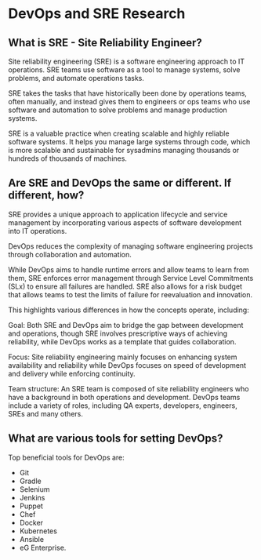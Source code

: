 # DevOps and SRE Research

## What is SRE - Site Reliability Engineer?
Site reliability engineering (SRE) is a software engineering approach to IT operations. SRE teams use software as a tool to manage systems, solve problems, and automate operations tasks.

SRE takes the tasks that have historically been done by operations teams, often manually, and instead gives them to engineers or ops teams who use software and automation to solve problems and manage production systems. 

SRE is a valuable practice when creating scalable and highly reliable software systems. It helps you manage large systems through code, which is more scalable and sustainable for sysadmins managing thousands or hundreds of thousands of machines.

## Are SRE and DevOps the same or different. If different, how?

SRE provides a unique approach to application lifecycle and service management by incorporating various aspects of software development into IT operations.

DevOps reduces the complexity of managing software engineering projects through collaboration and automation.


While DevOps aims to handle runtime errors and allow teams to learn from them, SRE enforces error management through Service Level Commitments (SLx) to ensure all failures are handled. SRE also allows for a risk budget that allows teams to test the limits of failure for reevaluation and innovation.

This highlights various differences in how the concepts operate, including:

Goal: Both SRE and DevOps aim to bridge the gap between development and operations, though SRE involves prescriptive ways of achieving reliability, while DevOps works as a template that guides collaboration.

Focus: Site reliability engineering mainly focuses on enhancing system availability and reliability while DevOps focuses on speed of development and delivery while enforcing continuity.

Team structure: An SRE team is composed of site reliability engineers who have a background in both operations and development. DevOps teams include a variety of roles, including QA experts, developers, engineers, SREs and many others.

## What are various tools for setting DevOps?

Top beneficial tools for DevOps are:
- Git
- Gradle
- Selenium
- Jenkins
- Puppet
- Chef
- Docker
- Kubernetes
- Ansible
- eG Enterprise.
